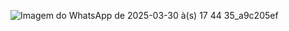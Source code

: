 ![Imagem do WhatsApp de 2025-03-30 à(s) 17 44 35_a9c205ef](https://github.com/user-attachments/assets/abc97a3c-9f34-45d4-a193-383d4c05b1ac)
